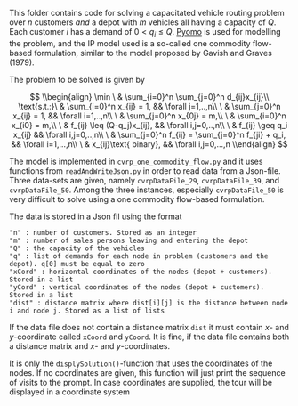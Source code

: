 This folder contains code for solving a capacitated vehicle routing problem over $n$ customers *and* a depot with $m$ vehicles
all having a capacity of $Q$. Each customer $i$ has a demand of $0< q_i\leq Q$.
[Pyomo](http://www.pyomo.org/) is used for modelling the problem, and the IP model used is a so-called one commodity flow-based formulation,
similar to the model proposed by Gavish and Graves (1979). 

The problem to be solved is given by 

$$
\\begin{align}
  \min        \ & \sum_{i=0}^n \sum_{j=0}^n d_{ij}x_{ij}\\
  \text{s.t.:}\ & \sum_{i=0}^n x_{ij} = 1, && \forall j=1,..,n\\
              \ & \sum_{j=0}^n x_{ij} = 1, && \forall i=1,..,n\\
              \ & \sum_{j=0}^n x_{0j} = m,\\
              \ & \sum_{i=0}^n x_{i0} = m,\\
              \ & f_{ij} \leq (Q-q_j)x_{ij}, && \forall i,j=0,..,n\\
              \ & f_{ij} \geq q_i x_{ij} && \forall i,j=0,..,n\\
              \ & \sum_{j=0}^n f_{ij} = \sum_{j=0}^n f_{ji} + q_i, && \forall i=1,...,n\\
              \ & x_{ij}\text{ binary}, && \forall i,j=0,...,n
\\end{align}
$$

The model is implemented in `cvrp_one_commodity_flow.py` and it uses functions from `readAndWriteJson.py` in order to read data from a Json-file.
Three data-sets are given, namely `cvrpDataFile_29`, `cvrpDataFile_39`, and `cvrpDataFile_50`. Among the three instances, especially 
`cvrpDataFile_50` is very difficult to solve using a one commodity flow-based formulation.

The data is stored in a Json fil using the format
```
"n" : number of customers. Stored as an integer
"m" : number of sales persons leaving and entering the depot
"Q" : the capacity of the vehicles
"q" : list of demands for each node in problem (customers and the depot). q[0] must be equal to zero
"xCord" : horizontal coordinates of the nodes (depot + customers). Stored in a list
"yCord" : vertical coordinates of the nodes (depot + customers). Stored in a list
"dist" : distance matrix where dist[i][j] is the distance between node i and node j. Stored as a list of lists
```

If the data file does not contain a distance matrix `dist` it must contain $x$- and $y$-coordinate called `xCoord` and `yCoord`. It is fine, if the data
file contains both a distance matrix and $x$- and $y$-coordinates.

It is only the `displySolution()`-function that uses the coordinates of the nodes. 
If no coordinates are given, this function will just print the sequence of visits to the prompt.
In case coordinates are supplied, the tour will be displayed in a coordinate system
